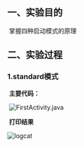 ## 一、实验目的

​		掌握四种启动模式的原理



## 二、实验过程

###         1.standard模式

​			**主要代码：**

​	![FirstActivity.java](https://github.com/Yasiare/2018118137_Android/tree/Homework/Lab2/image/01.png)

​		  **打印结果**

   ![logcat](https://github.com/Yasiare/2018118137_Android/tree/Homework/Lab2/image/02.png)


